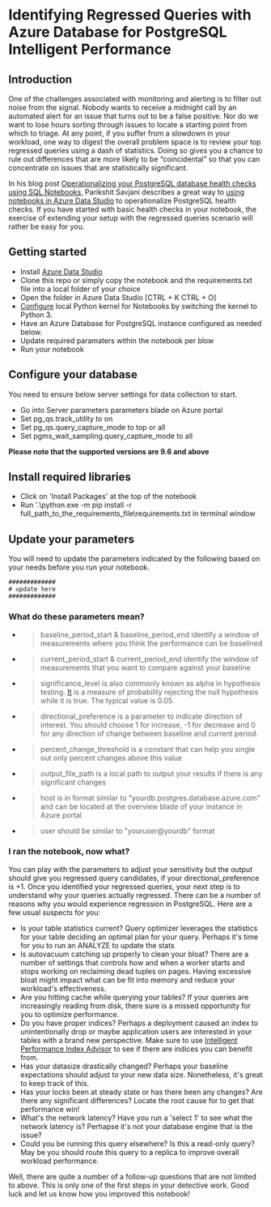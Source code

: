 # Identifying Regressed Queries with Azure Database for PostgreSQL Intelligent Performance
 
## Introduction
One of the challenges associated with monitoring and alerting is to filter out noise from the signal. Nobody wants to receive a midnight call by an automated alert for an issue that turns out to be a false positive. Nor do we want to lose hours sorting through issues to locate a starting point from which to triage. At any point, if you suffer from a slowdown in your workload, one way to digest the overall problem space is to review your top regressed queries using a dash of statistics. Doing so gives you a chance to rule out differences that are more likely to be “coincidental” so that you can concentrate on issues that are statistically significant. 

In his blog post [Operationalizing your PostgreSQL database health checks using SQL Notebooks](https://azure.microsoft.com/en-us/blog/operationalizing-your-database-health-checks-using-sql-notebooks/), Parikshit Savjani describes a great way to [using notebooks in Azure Data Studio](https://docs.microsoft.com/en-us/sql/azure-data-studio/sql-notebooks?view=sql-server-2017) to operationalize PostgreSQL health checks. If you have started with basic health checks in your notebook, the exercise of extending your setup with the regressed queries scenario will rather be easy for you.
 
## Getting started
* Install [Azure Data Studio](https://docs.microsoft.com/en-us/sql/azure-data-studio/download?view=sql-server-2017)
* Clone this repo or simply copy the notebook and the requirements.txt file into a local folder of your choice
* Open the folder in Azure Data Studio [CTRL + K CTRL + O]
* [Configure](https://docs.microsoft.com/en-us/sql/azure-data-studio/sql-notebooks?view=sql-server-2017#manage-packages) local Python kernel for Notebooks by switching the kernel to Python 3.
* Have an Azure Database for PostgreSQL instance configured as needed below.
* Update required paramaters within the notebook per blow
* Run your notebook

## Configure your database
You need to ensure below server settings for data collection to start.
* Go into Server parameters parameters blade on Azure portal
* Set pg_qs.track_utility to on
* Set pg_qs.query_capture_mode to top or all
* Set pgms_wait_sampling.query_capture_mode to all
 
<b>Please note that the supported versions are 9.6 and above</b>

## Install required libraries
* Click on 'Install Packages' at the top of the notebook
* Run '.\python.exe -m pip install -r full_path_to_the_requirements_file\requirements.txt in terminal window

## Update your parameters
You will need to update the parameters indicated by the following based on your needs before you run your notebook.

    #############
    # update here
    #############

### What do these parameters mean?
* > baseline_period_start & baseline_period_end identify a window of measurements where you think the performance can be baselined
* > current_period_start & current_period_end identify the window of measurements that you want to compare against your baseline
* > significance_level is also commonly known as alpha in hypothesis testing. [It](https://en.wikipedia.org/wiki/Statistical_significance) is a measure of probability rejecting the null hypothesis while it is true. The typical value is 0.05.
* > directional_preference is a parameter to indicate direction of interest. You should choose 1 for increase, -1 for decrease and 0 for any direction of change between baseline and current period.
* > percent_change_threshold is a constant that can help you single out only percent changes above this value
* > output_file_path is a local path to output your results if there is any significant changes
* > host is in format similar to "yourdb.postgres.database.azure.com" and can be located at the overview blade of your instance in Azure portal
* > user should be similar to "youruser@yourdb" format

### I ran the notebook, now what?
You can play with the parameters to adjust your sensitivity but the output should give you regressed query candidates, if your directional_preference is +1. Once you identified your regressed queries, your next step is to understand why your queries actually regressed. There can be a number of reasons why you would experience regression in PostgreSQL. Here are a few usual suspects for you:
* Is your table statistics current? Query optimizer leverages the statistics for your table deciding an optimal plan for your query. Perhaps it's time for you to run an ANALYZE to update the stats
* Is autovacuum catching up properly to clean your bloat? There are a number of settings that controls how and when a worker starts and stops working on reclaiming dead tuples on pages. Having excessive bloat might impact what can be fit into memory and reduce your workload's effectiveness.
* Are you hitting cache while querying your tables? If your queries are increasingly reading from disk, there sure is a missed opportunity for you to optimize performance.
* Do you have proper indices? Perhaps a deployment caused an index to unintentionally drop or maybe application users are interested in your tables with a brand new perspective. Make sure to use [Intelligent Performance Index Advisor](https://docs.microsoft.com/en-us/azure/postgresql/concepts-performance-recommendations) to see if there are indices you can benefit from.
* Has your datasize drastically changed? Perhaps your baseline expectations should adjust to your new data size. Nonetheless, it's great to keep track of this.
* Has your locks been at steady state or has there been any changes? Are there any significant differences? Locate the root cause for to get that performance win!
* What's the network latency? Have you run a 'select 1' to see what the network latency is? Perhapse it's not your database engine that is the issue?
* Could you be running this query elsewhere? Is this a read-only query? May be you should route this query to a replica to improve overall workload performance.

Well, there are quite a number of a follow-up questions that are not limited to above. This is only one of the first steps in your detective work. Good luck and let us know how you improved this notebook!